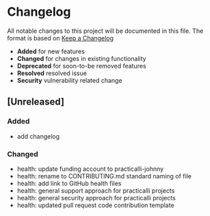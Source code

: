 # Changelog

All notable changes to this project will be documented in this file.
The format is based on [Keep a Changelog](https://keepachangelog.com/en/1.0.0/)

* **Added** for new features
* **Changed** for changes in existing functionality
* **Deprecated** for soon-to-be removed features
* **Resolved** resolved issue
* **Security** vulnerability related change

## [Unreleased]

### Added
- add changelog

### Changed
- health: update funding account to practicalli-johnny
- health: rename to CONTRIBUTING.md standard naming of file
- health: add link to GitHub health files
- health: general support approach for practicalli projects
- health: general security approach for practicalli projects
- health: updated pull request code contribution template
